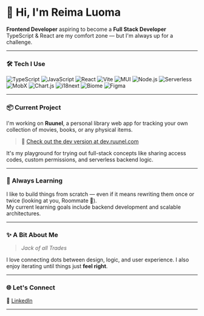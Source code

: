 # 👋 Hi, I'm Reima Luoma

**Frontend Developer** aspiring to become a **Full Stack Developer**  
TypeScript & React are my comfort zone — but I'm always up for a challenge.

---

### 🛠️ Tech I Use

![TypeScript](https://img.shields.io/badge/TypeScript-3178C6?style=for-the-badge&logo=typescript&logoColor=white)
![JavaScript](https://img.shields.io/badge/JavaScript-F7DF1E?style=for-the-badge&logo=javascript&logoColor=black)
![React](https://img.shields.io/badge/React-20232a?style=for-the-badge&logo=react&logoColor=61DAFB)
![Vite](https://img.shields.io/badge/Vite-646CFF?style=for-the-badge&logo=vite&logoColor=white)
![MUI](https://img.shields.io/badge/MUI-007FFF?style=for-the-badge&logo=mui&logoColor=white)
![Node.js](https://img.shields.io/badge/Node.js-339933?style=for-the-badge&logo=node.js&logoColor=white)
![Serverless](https://img.shields.io/badge/Serverless-FD5750?style=for-the-badge&logo=serverless&logoColor=white)
![MobX](https://img.shields.io/badge/MobX-FF9955?style=for-the-badge&logo=mobx&logoColor=white)
![Chart.js](https://img.shields.io/badge/Chart.js-FF6384?style=for-the-badge&logo=chartdotjs&logoColor=white)
![i18next](https://img.shields.io/badge/i18next-26A69A?style=for-the-badge&logo=i18next&logoColor=white)
![Biome](https://img.shields.io/badge/Biome-3F3F46?style=for-the-badge&logoColor=white)
![Figma](https://img.shields.io/badge/Figma-F24E1E?style=for-the-badge&logo=figma&logoColor=white)

---

### 📦 Current Project

I'm working on **Ruunel**, a personal library web app for tracking your own collection of movies, books, or any physical items.

> 🔗 [Check out the dev version at dev.ruunel.com](https://dev.ruunel.com)

It's my playground for trying out full-stack concepts like sharing access codes, custom permissions, and serverless backend logic.

---

### 🎯 Always Learning

I like to build things from scratch — even if it means rewriting them once or twice (looking at you, Roommate 👀).  
My current learning goals include backend development and scalable architectures.

---

### ✨ A Bit About Me

> _Jack of all Trades_

I love connecting dots between design, logic, and user experience. I also enjoy iterating until things just **feel right**.

---

### 🌐 Let's Connect

📎 [LinkedIn](https://www.linkedin.com/in/reimaluoma/)

---
